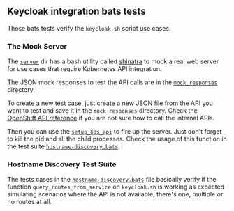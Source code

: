 ## Keycloak integration bats tests

These bats tests verify the `keycloak.sh` script use cases.

### The Mock Server

The [`server`](server) dir has a bash utility called [shinatra](https://github.com/benrady/shinatra) to mock a real web server for use cases that require Kubernetes API integration.

The JSON mock responses to test the API calls are in the [`mock_responses`](mock_responses) directory.

To create a new test case, just create a new JSON file from the API you want to test and save it in the `mock_responses` directory. Check the [OpenShift API reference](https://docs.openshift.com/container-platform/3.11/rest_api/) if you are not sure how to call the internal APIs.

Then you can use the [`setup_k8s_api`](common.bash) to fire up the server. Just don't forget to kill the pid and all the child processes. Check the usage of this function in the test suite [`hostname-discovery.bats`](hostname-discovery.bats).

### Hostname Discovery Test Suite

The tests cases in the [`hostname-discovery.bats`](hostname-discovery.bats) file basically verify if the function `query_routes_from_service` on `keycloak.sh` is working as expected simulating scenarios where the API is not available, there's one, multiple or no routes at all.